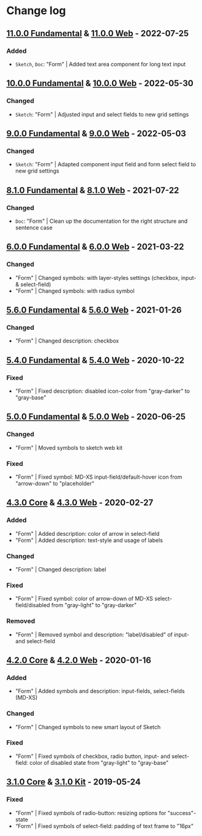 # Change log

## [11.0.0 Fundamental](https://github.com/cake-hub/lidl-sketch/tree/v11.0.0) & [11.0.0 Web](https://github.com/cake-hub/lidl-web-sketch/tree/v11.0.0) - 2022-07-25

### Added

* `Sketch`, `Doc`: "Form" | Added text area component for long text input


## [10.0.0 Fundamental](https://github.com/cake-hub/lidl-sketch/tree/v10.0.0) & [10.0.0 Web](https://github.com/cake-hub/lidl-web-sketch/tree/v10.0.0) - 2022-05-30

### Changed

* `Sketch`: "Form" | Adjusted input and select fields to new grid settings


## [9.0.0 Fundamental](https://github.com/cake-hub/lidl-sketch/tree/v9.0.0) & [9.0.0 Web](https://github.com/cake-hub/lidl-web-sketch/tree/v9.0.0) - 2022-05-03

### Changed

* `Sketch`: "Form" | Adapted component input field and form select field to new grid settings


## [8.1.0 Fundamental](https://github.com/cake-hub/lidl-sketch/tree/v8.1.0) & [8.1.0 Web](https://github.com/cake-hub/lidl-web-sketch/tree/v8.1.0) - 2021-07-22

### Changed

* `Doc`: "Form" | Clean up the documentation for the right structure and sentence case


## [6.0.0 Fundamental](https://github.com/cake-hub/lidl-sketch/tree/v6.0.0) & [6.0.0 Web](https://github.com/cake-hub/lidl-web-sketch/tree/v6.0.0) - 2021-03-22

### Changed

* "Form" | Changed symbols: with layer-styles settings (checkbox, input- & select-field)
* "Form" | Changed symbols: with radius symbol


## [5.6.0 Fundamental](https://github.com/cake-hub/lidl-sketch/tree/v5.6.0) & [5.6.0 Web](https://github.com/cake-hub/lidl-web-sketch/tree/v5.6.0) - 2021-01-26

### Changed

* "Form" | Changed description: checkbox


## [5.4.0 Fundamental](https://github.com/cake-hub/lidl-sketch/tree/v5.4.0) & [5.4.0 Web](https://github.com/cake-hub/lidl-web-sketch/tree/v5.4.0) - 2020-10-22

### Fixed

* "Form" | Fixed description: disabled icon-color from "gray-darker" to "gray-base"


## [5.0.0 Fundamental](https://github.com/cake-hub/lidl-sketch/tree/v5.0.0) & [5.0.0 Web](https://github.com/cake-hub/lidl-web-sketch/tree/v5.0.0) - 2020-06-25

### Changed

* "Form" | Moved symbols to sketch web kit

### Fixed

* "Form" | Fixed symbol: MD-XS input-field/default-hover icon from "arrow-down" to "placeholder"


## [4.3.0 Core](https://www.secrz.de/bitbucket/projects/UXCAKE/repos/lidl-cake-ui-core/browse?at=refs%2Ftags%2Fv4.3.0) & [4.3.0 Web](https://www.secrz.de/bitbucket/projects/UXCAKE/repos/lidl-cake-ui-web/browse?at=refs%2Ftags%2Fv4.3.0) - 2020-02-27

### Added

* "Form" | Added description: color of arrow in select-field
* "Form" | Added description: text-style and usage of labels

### Changed

* "Form" | Changed description: label

### Fixed

* "Form" | Fixed symbol: color of arrow-down of MD-XS select-field/disabled from "gray-light" to "gray-darker"

### Removed

* "Form" | Removed symbol and description: "label/disabled" of input- and select-field


## [4.2.0 Core](https://www.secrz.de/bitbucket/projects/UXCAKE/repos/lidl-cake-ui-core/browse?at=refs%2Ftags%2Fv4.2.0) & [4.2.0 Web](https://www.secrz.de/bitbucket/projects/UXCAKE/repos/lidl-cake-ui-web/browse?at=refs%2Ftags%2Fv4.2.0) - 2020-01-16

### Added

* "Form" | Added symbols and description: input-fields, select-fields (MD-XS)

### Changed

* "Form" | Changed symbols to new smart layout of Sketch

### Fixed

* "Form" | Fixed symbols of checkbox, radio button, input- and select-field: color of disabled state from "gray-light" to "gray-base"


## [3.1.0 Core](https://www.secrz.de/bitbucket/projects/UXCAKE/repos/lidl-cake-ui-core/browse?at=refs%2Ftags%2Fv3.1.0) & [3.1.0 Kit](https://www.secrz.de/bitbucket/projects/UXCAKE/repos/lidl-cake-ui-web/browse?at=refs%2Ftags%2Fv3.1.0) - 2019-05-24

### Fixed

* "Form" | Fixed symbols of radio-button: resizing options for "success"-state
* “Form" | Fixed symbols of select-field: padding of text frame to "16px"
